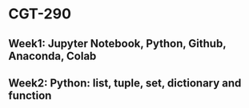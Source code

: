 # CGT-290

## Week1: Jupyter Notebook, Python, Github, Anaconda, Colab

## Week2: Python: list, tuple, set, dictionary and function
